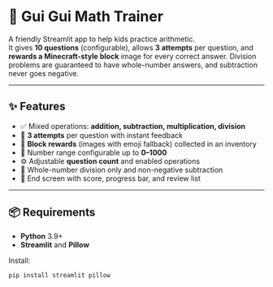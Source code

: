 # 🧮 Gui Gui Math Trainer

A friendly Streamlit app to help kids practice arithmetic.  
It gives **10 questions** (configurable), allows **3 attempts** per question, and **rewards a Minecraft-style block** image for every correct answer. Division problems are guaranteed to have whole-number answers, and subtraction never goes negative.

---

## ✨ Features

- ✅ Mixed operations: **addition, subtraction, multiplication, division**
- 🎯 **3 attempts** per question with instant feedback
- 🧱 **Block rewards** (images with emoji fallback) collected in an inventory
- 🔢 Number range configurable up to **0–1000**
- ⚙️ Adjustable **question count** and enabled operations
- 🧮 Whole-number division only and non-negative subtraction
- 🎉 End screen with score, progress bar, and review list

---

## 📦 Requirements

- **Python** 3.9+
- **Streamlit** and **Pillow**

Install:
```bash
pip install streamlit pillow
